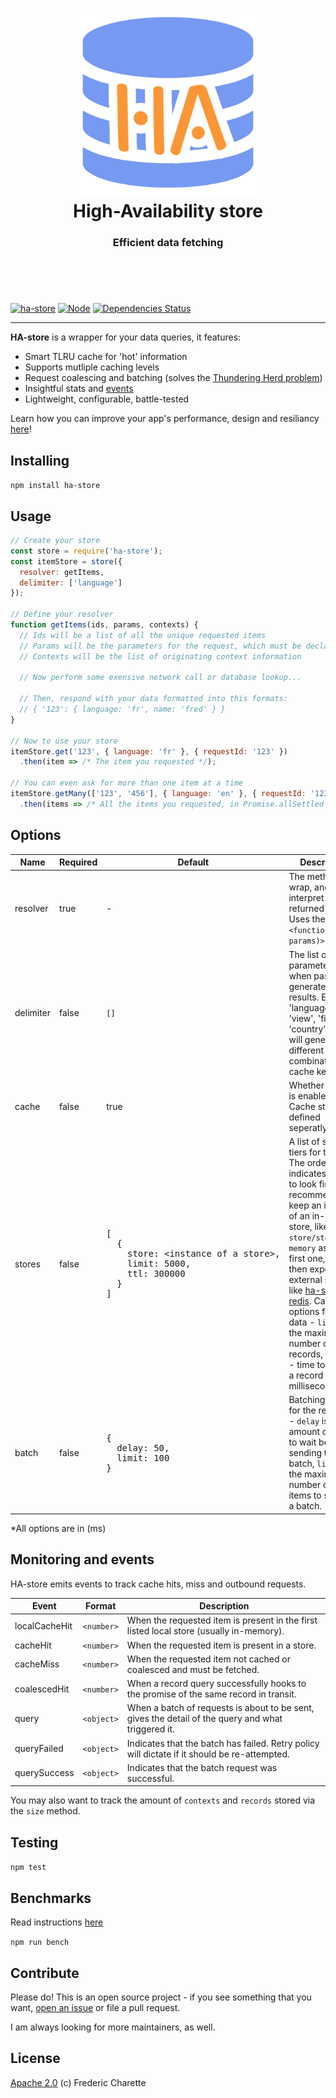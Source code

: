 <h1 align="center">
  <img alt="HA-store" width="300px" src="./logo.png" />
  <br/>
  High-Availability store
</h1>
<h3 align="center">
  Efficient data fetching
  <br/><br/><br/>
</h3>
<br/>

[![ha-store](https://img.shields.io/npm/v/ha-store.svg)](https://www.npmjs.com/package/ha-store)
[![Node](https://img.shields.io/badge/node->%3D14.0-blue.svg)](https://nodejs.org)
[![Dependencies Status](https://img.shields.io/librariesio/release/npm/ha-store)](https://github.com/fed135/ha-store/security/dependabot)

---

**HA-store** is a wrapper for your data queries, it features: 

- Smart TLRU cache for 'hot' information
- Supports mutliple caching levels
- Request coalescing and batching (solves the [Thundering Herd problem](https://en.wikipedia.org/wiki/Thundering_herd_problem))
- Insightful stats and [events](#Monitoring-and-events)
- Lightweight, configurable, battle-tested

Learn how you can improve your app's performance, design and resiliancy [here](https://github.com/fed135/ha-store/wiki)!


## Installing

`npm install ha-store`


## Usage

```javascript
// Create your store
const store = require('ha-store');
const itemStore = store({
  resolver: getItems,
  delimiter: ['language']
});

// Define your resolver
function getItems(ids, params, contexts) {
  // Ids will be a list of all the unique requested items
  // Params will be the parameters for the request, which must be declared in the `delimiter` config of the store
  // Contexts will be the list of originating context information

  // Now perform some exensive network call or database lookup...

  // Then, respond with your data formatted into this formats:
  // { '123': { language: 'fr', name: 'fred' } }
}

// Now to use your store
itemStore.get('123', { language: 'fr' }, { requestId: '123' })
  .then(item => /* The item you requested */);

// You can even ask for more than one item at a time
itemStore.getMany(['123', '456'], { language: 'en' }, { requestId: '123' })
  .then(items => /* All the items you requested, in Promise.allSettled fashion */);
```


## Options

Name | Required | Default | Description
--- | --- | --- | ---
resolver | true | - | The method to wrap, and how to interpret the returned data. Uses the format `<function(ids, params)>`
delimiter | false | `[]` | The list of parameters that, when passed, generate unique results. Ex: 'language', 'view', 'fields', 'country'. These will generate different combinations of cache keys.
cache | false | true | Whether caching is enabled or not. Cache stores are defined seperatly.
stores | false | <pre>[&#13;&#10;&nbsp;&nbsp;{&#13;&#10;&nbsp;&nbsp;&nbsp;&nbsp;store: &#60;instance of a store&#62;,&#13;&#10;&nbsp;&nbsp;&nbsp;&nbsp;limit: 5000,&#13;&#10;&nbsp;&nbsp;&nbsp;&nbsp;ttl: 300000&#13;&#10;&nbsp;&nbsp;}&#13;&#10;]</pre> | A list of storage tiers for the data. The order indicates where to look first. It's recommended to keep an instance of an in-memory store, like `ha-store/stores/in-memory` as the first one, and then expend to external stores like [ha-store-redis](https://github.com/fed135/ha-redis-adapter). Caching options for the data - `limit` - the maximum number of records, and `ttl` - time to live for a record in milliseconds.
batch | false | <pre>{&#13;&#10;&nbsp;&nbsp;delay: 50,&#13;&#10;&nbsp;&nbsp;limit: 100&#13;&#10;}</pre> | Batching options for the requests - `delay` is the amount of time to wait before sending the batch, `limit` is the maximum number of data items to send in a batch.

*All options are in (ms)

## Monitoring and events

HA-store emits events to track cache hits, miss and outbound requests.

Event | Format | Description
--- | --- | ---
localCacheHit | `<number>` | When the requested item is present in the first listed local store (usually in-memory).
cacheHit | `<number>` | When the requested item is present in a store.
cacheMiss | `<number>` | When the requested item not cached or coalesced and must be fetched.
coalescedHit | `<number>` | When a record query successfully hooks to the promise of the same record in transit.
query | `<object>` | When a batch of requests is about to be sent, gives the detail of the query and what triggered it.
queryFailed | `<object>` | Indicates that the batch has failed. Retry policy will dictate if it should be re-attempted.
querySuccess | `<object>` | Indicates that the batch request was successful.

You may also want to track the amount of `contexts` and `records` stored via the `size` method.


## Testing

`npm test`


## Benchmarks

Read instructions [here](./tests/profiling/README.md)

`npm run bench`


## Contribute

Please do! This is an open source project - if you see something that you want, [open an issue](https://github.com/fed135/ha-store/issues/new) or file a pull request.

I am always looking for more maintainers, as well.


## License 

[Apache 2.0](LICENSE) (c) Frederic Charette

